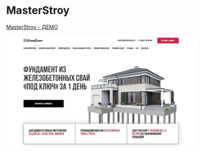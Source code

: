 ﻿# MasterStroy

[MasterStroy - ДЕМО](https://krokholevviktor.github.io/SPECIAL-PILE-N/)

![Текст описания](build/img/preview.jpg)
